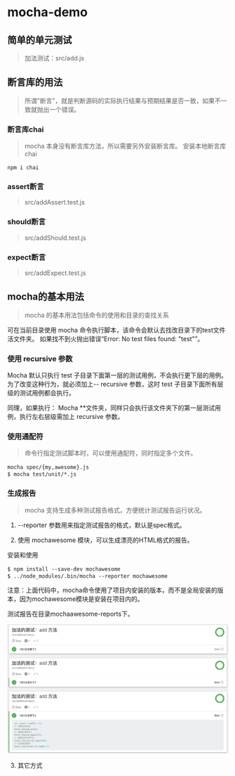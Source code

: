 # mocha-demo

## 简单的单元测试
>加法测试：src/add.js


## 断言库的用法
>所谓"断言"，就是判断源码的实际执行结果与预期结果是否一致，如果不一致就抛出一个错误。

### 断言库chai
>mocha 本身没有断言库方法，所以需要另外安装断言库。
安装本地断言库 chai
```
npm i chai
```

### assert断言
>src/addAssert.test.js

### should断言
>src/addShould.test.js

### expect断言
>src/addExpect.test.js

## mocha的基本用法
>mocha 的基本用法包括命令的使用和目录的查找关系

可在当前目录使用 mocha 命令执行脚本，该命令会默认去找改目录下的test文件活文件夹。
如果找不到火抛出错误“Error: No test files found: "test"”。

### 使用 recursive 参数
Mocha 默认只执行 test 子目录下面第一层的测试用例，不会执行更下层的用例。
为了改变这种行为，就必须加上-- recursive 参数，这时 test 子目录下面所有层级的测试用例都会执行。

同理，如果执行： Mocha **文件夹，同样只会执行该文件夹下的第一层测试用例，执行左右层级需加上 recursive 参数。

### 使用通配符
>命令行指定测试脚本时，可以使用通配符，同时指定多个文件。
```
mocha spec/{my,awesome}.js
$ mocha test/unit/*.js
```

###  生成报告 
>mocha 支持生成多种测试报告格式，方便统计测试报告运行状况。

1. --reporter 参数用来指定测试报告的格式，默认是spec格式。

2. 使用 mochawesome 模块，可以生成漂亮的HTML格式的报告。

安装和使用
```
$ npm install --save-dev mochawesome
$ ../node_modules/.bin/mocha --reporter mochawesome
```
注意：上面代码中，mocha命令使用了项目内安装的版本，而不是全局安装的版本，因为mochawesome模块是安装在项目内的。

测试报告在目录mochaawesome-reports下。

![Alt text](image/mochawesome测试报告.png)

3. 其它方式










